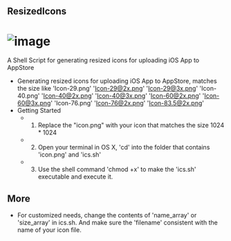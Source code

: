 ## ResizedIcons
![image](https://github.com/abredo/ResizedIcons/blob/master/ResizeIcon.gif) 
===========
A Shell Script for generating resized icons for uploading iOS App to AppStore
*  Generating resized icons for uploading iOS App to AppStore, matches  the size like 'Icon-29.png' 'Icon-29@2x.png' 'Icon-29@3x.png' 'Icon-40.png' 'Icon-40@2x.png' 'Icon-40@3x.png' 'Icon-60@2x.png' 'Icon-60@3x.png' 'Icon-76.png' 'Icon-76@2x.png' 'Icon-83.5@2x.png'
* Getting Started
    * 1. Replace the "icon.png" with your icon that matches the size 1024 * 1024
    * 2. Open your terminal in OS X, 'cd' into the folder that contains 'icon.png' and 'ics.sh'
    * 3. Use the shell command 'chmod +x' to make the 'ics.sh' executable and execute it.

## More
   * For customized needs, change the contents of  'name_array' or  'size_array' in  ics.sh. And make sure the 'filename' consistent with      the name of your icon file.
